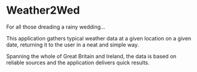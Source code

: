 # Weather2Wed

For all those dreading a rainy wedding...

This application gathers typical weather data at a given location on a given date, returning it to the user in a neat and simple way.

Spanning the whole of Great Britain and Ireland, the data is based on reliable sources and the application delivers quick results.
